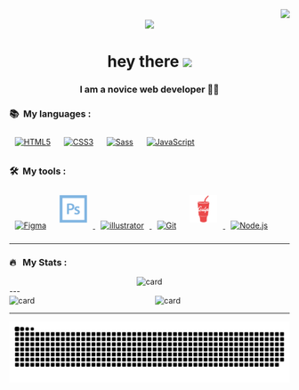 <!-- [![Codewars](https://www.codewars.com/users/Abduazimkhoja/badges/large)](https://www.codewars.com/users/Abduazimkhoja) -->

<div align="right">
   <img src="https://www.codewars.com/users/Abduazimkhoja/badges/large" width = "300"/>
</div>
<div align="center">
   <img src="https://media.giphy.com/media/M9gbBd9nbDrOTu1Mqx/giphy.gif" width="100px"/>
</div>
<h1 align="center">
   hey there
   <img src="https://media.giphy.com/media/hvRJCLFzcasrR4ia7z/giphy.gif" width="30px"/>
</h1>

<h3 align="center">I am a novice web developer 👨‍💻</h3>

### 📚 &nbsp;My languages :

<div align="left">  
<a href="https://en.wikipedia.org/wiki/HTML5" target="_blank"><img style="margin: 10px" src="https://profilinator.rishav.dev/skills-assets/html5-original-wordmark.svg" alt="HTML5" height="50" /></a>  
<a href="https://www.w3schools.com/css/" target="_blank"><img style="margin: 10px" src="https://profilinator.rishav.dev/skills-assets/css3-original-wordmark.svg" alt="CSS3" height="50" /></a>  
<a href="https://sass-lang.com/" target="_blank"><img style="margin: 10px" src="https://profilinator.rishav.dev/skills-assets/sass-original.svg" alt="Sass" height="50" /></a>  
<a href="https://www.javascript.com/" target="_blank"><img style="margin: 10px" src="https://profilinator.rishav.dev/skills-assets/javascript-original.svg" alt="JavaScript" height="50" /></a>

### 🛠 &nbsp;My tools :

<a href="https://www.figma.com/" target="_blank"><img style="margin: 10px" src="https://profilinator.rishav.dev/skills-assets/figma-icon.svg" alt="Figma" height="50" /></a>
<a href="https://www.photoshop.com/en" target="_blank" rel="noreferrer"> <img style="margin: 10px" src ="https://raw.githubusercontent.com/devicons/devicon/master/icons/photoshop/photoshop-line.svg" alt="photoshop" height="50"/> </a>
<a href= "https://www.adobe.com.com/in/products/illustrator.html" target="_blank" rel="noreferrer"> <img style="margin: 10px" src="https://www.vectorlogo.zone/logos/adobe_illustrator/adobe_illustrator-icon.svg" alt="illustrator " height="50"/> </a>
<a href="https://github.com/" target="_blank"><img style="margin: 10px" src="https://profilinator.rishav.dev/skills-assets/git-scm-icon.svg" alt="Git" height="50" /></a>
<a href="https://gulpjs.com" target="_blank" rel="noreferrer"> <img style="margin: 10px" src="https://raw.githubusercontent.com/devicons/devicon/master/icons/gulp/gulp-plain.svg" alt="gulp" height="50"/> </a>
<a href="https://nodejs.org/" target="_blank"><img style="margin: 10px" src="https://profilinator.rishav.dev/skills-assets/nodejs-original-wordmark.svg" alt="Node.js" height="50" /></a>

</div>

---

### 🔥 &nbsp; My Stats :
<!-- 
![profile card](https://github-profile-summary-cards.vercel.app/api/cards/profile-details?username=daniilshat&theme=gotham)

![GitHub Streak](http://github-readme-streak-stats.herokuapp.com?user=abduazimkhoja&theme=gotham&hide_border=%D0%9B%D0%9E%D0%96%D0%AC)

![Anurag's GitHub stats](https://github-readme-stats.vercel.app/api?username=abduazimkhoja&show_icons=true&theme=gotham)

---
![Snake](https://raw.githubusercontent.com/Platane/snk/output/github-contribution-grid-snake.svg) -->


<div align = "center">
   <img  alt="card" src="https://github-profile-summary-cards.vercel.app/api/cards/profile-details?username=Abduazimkhoja&theme=gotham" width = "80%"/>
</div>
---

<div class = "stats">
   <img alt="card" src="http://github-readme-streak-stats.herokuapp.com?user=abduazimkhoja&theme=gotham&hide_border=%D0%9B%D0%9E%D0%96%D0%AC" width = "48%"/> <img align = "right" alt="card" src="https://github-readme-stats.vercel.app/api?username=abduazimkhoja&show_icons=true&theme=gotham" width = "48%"/>
</div>

---
<div class = 'snake'>
   <img alt="card" src="https://raw.githubusercontent.com/Platane/snk/output/github-contribution-grid-snake.svg" width = "100%"/>
</div>